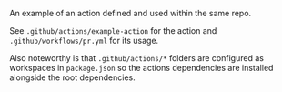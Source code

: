 An example of an action defined and used within the same repo. 

See `.github/actions/example-action` for the action and `.github/workflows/pr.yml` for its usage.

Also noteworthy is that `.github/actions/*` folders are configured as workspaces in `package.json` so the actions dependencies are installed alongside the root dependencies.
